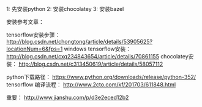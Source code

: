 
1: 先安装python
2: 安装chocolatey 
3: 安装bazel



安装参考文章：

tensorflow安装步骤：http://blog.csdn.net/chongtong/article/details/53905625?locationNum=6&fps=1
windows tensorflow安装： http://blog.csdn.net/cxq234843654/article/details/70861155
chocolatey安装： http://blog.csdn.net/c313450619/article/details/58057112

python下载路径： https://www.python.org/downloads/release/python-352/
tensorflow 编译流程： http://www.2cto.com/kf/201703/611848.html



重要：
http://www.jianshu.com/p/d3e2eced12b2